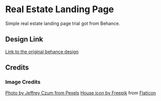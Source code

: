 # Real Estate Landing Page

Simple real estate landing page trial got from Behance.

## Design Link
[Link to the original behance design](https://www.behance.net/gallery/109518715/Real-Estate-Landing-Page)

## Credits
### Image Credits 

[Photo by Jeffrey Czum from Pexels](https://www.pexels.com/photo/four-colourful-houses-2501965/)
[House icon by Freepik](https://www.freepik.com) from [Flaticon](https://www.flaticon.com/)
